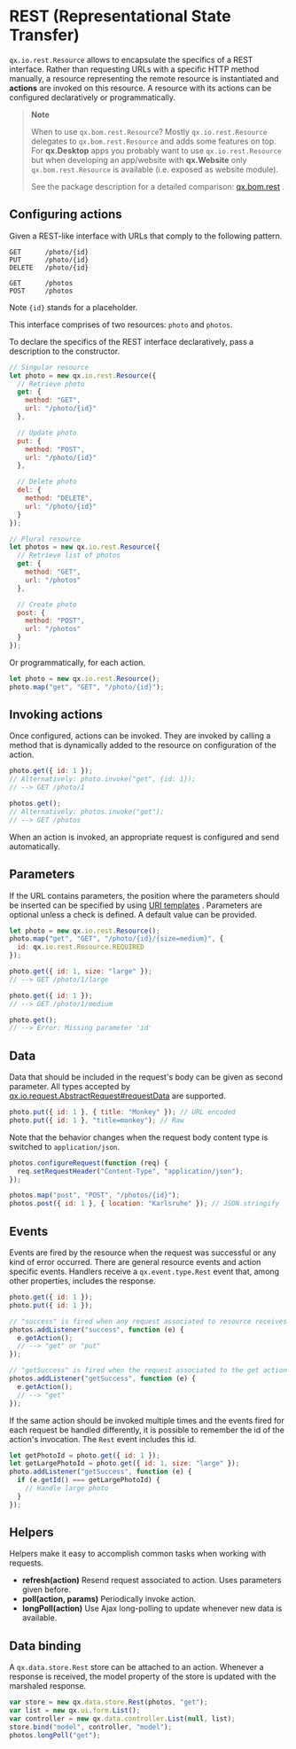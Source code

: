 # REST (Representational State Transfer)

`qx.io.rest.Resource` allows to encapsulate the specifics of a REST interface.
Rather than requesting URLs with a specific HTTP method manually, a resource
representing the remote resource is instantiated and **actions** are invoked on
this resource. A resource with its actions can be configured declaratively or
programmatically.

> **Note**
>
> When to use `qx.bom.rest.Resource`? Mostly `qx.io.rest.Resource` delegates to
> `qx.bom.rest.Resource` and adds some features on top. For **qx.Desktop** apps
> you probably want to use `qx.io.rest.Resource` but when developing an
> app/website with **qx.Website** only `qx.bom.rest.Resource` is available (i.e.
> exposed as website module).
>
> See the package description for a detailed comparison:
> [qx.bom.rest](apps://apiviewer/#qx.bom.rest) .

## Configuring actions

Given a REST-like interface with URLs that comply to the following pattern.

```
GET      /photo/{id}
PUT      /photo/{id}
DELETE   /photo/{id}

GET      /photos
POST     /photos
```

Note `{id}` stands for a placeholder.

This interface comprises of two resources: `photo` and `photos`.

To declare the specifics of the REST interface declaratively, pass a description
to the constructor.

```javascript
// Singular resource
let photo = new qx.io.rest.Resource({
  // Retrieve photo
  get: {
    method: "GET",
    url: "/photo/{id}"
  },

  // Update photo
  put: {
    method: "POST",
    url: "/photo/{id}"
  },

  // Delete photo
  del: {
    method: "DELETE",
    url: "/photo/{id}"
  }
});

// Plural resource
let photos = new qx.io.rest.Resource({
  // Retrieve list of photos
  get: {
    method: "GET",
    url: "/photos"
  },

  // Create photo
  post: {
    method: "POST",
    url: "/photos"
  }
});
```

Or programmatically, for each action.

```javascript
let photo = new qx.io.rest.Resource();
photo.map("get", "GET", "/photo/{id}");
```

## Invoking actions

Once configured, actions can be invoked. They are invoked by calling a method
that is dynamically added to the resource on configuration of the action.

```javascript
photo.get({ id: 1 });
// Alternatively: photo.invoke("get", {id: 1});
// --> GET /photo/1

photos.get();
// Alternatively: photos.invoke("get");
// --> GET /photos
```

When an action is invoked, an appropriate request is configured and send
automatically.

## Parameters

If the URL contains parameters, the position where the parameters should be
inserted can be specified by using
[URI templates](http://tools.ietf.org/html/draft-gregorio-uritemplate-07) .
Parameters are optional unless a check is defined. A default value can be
provided.

```javascript
let photo = new qx.io.rest.Resource();
photo.map("get", "GET", "/photo/{id}/{size=medium}", {
  id: qx.io.rest.Resource.REQUIRED
});

photo.get({ id: 1, size: "large" });
// --> GET /photo/1/large

photo.get({ id: 1 });
// --> GET /photo/1/medium

photo.get();
// --> Error: Missing parameter 'id'
```

## Data

Data that should be included in the request's body can be given as second
parameter. All types accepted by  
[qx.io.request.AbstractRequest#requestData](apps://apiviewer/#qx.io.request.AbstractRequest~requestData)
are supported.

```javascript
photo.put({ id: 1 }, { title: "Monkey" }); // URL encoded
photo.put({ id: 1 }, "title=monkey"); // Raw
```

Note that the behavior changes when the request body content type is switched to
`application/json`.

```javascript
photos.configureRequest(function (req) {
  req.setRequestHeader("Content-Type", "application/json");
});

photos.map("post", "POST", "/photos/{id}");
photos.post({ id: 1 }, { location: "Karlsruhe" }); // JSON.stringify
```

## Events

Events are fired by the resource when the request was successful or any kind of
error occurred. There are general resource events and action specific events.
Handlers receive a `qx.event.type.Rest` event that, among other properties,
includes the response.

```javascript
photo.get({ id: 1 });
photo.put({ id: 1 });

// "success" is fired when any request associated to resource receives a response
photos.addListener("success", function (e) {
  e.getAction();
  // --> "get" or "put"
});

// "getSuccess" is fired when the request associated to the get action receives a response
photos.addListener("getSuccess", function (e) {
  e.getAction();
  // --> "get"
});
```

If the same action should be invoked multiple times and the events fired for
each request be handled differently, it is possible to remember the id of the
action's invocation. The `Rest` event includes this id.

```javascript
let getPhotoId = photo.get({ id: 1 });
let getLargePhotoId = photo.get({ id: 1, size: "large" });
photo.addListener("getSuccess", function (e) {
  if (e.getId() === getLargePhotoId) {
    // Handle large photo
  }
});
```

## Helpers

Helpers make it easy to accomplish common tasks when working with requests.

- **refresh(action)** Resend request associated to action. Uses parameters given
  before.
- **poll(action, params)** Periodically invoke action.
- **longPoll(action)** Use Ajax long-polling to update whenever new data is
  available.

## Data binding

A `qx.data.store.Rest` store can be attached to an action. Whenever a response
is received, the model property of the store is updated with the marshaled
response.

```javascript
var store = new qx.data.store.Rest(photos, "get");
var list = new qx.ui.form.List();
var controller = new qx.data.controller.List(null, list);
store.bind("model", controller, "model");
photos.longPoll("get");
```
